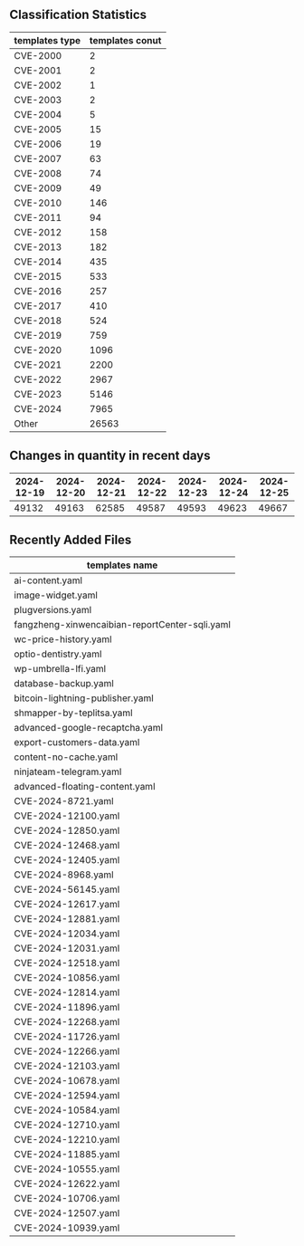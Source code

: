## Classification Statistics
| templates type | templates conut | 
| --- | --- |
| CVE-2000 | 2 |
| CVE-2001 | 2 |
| CVE-2002 | 1 |
| CVE-2003 | 2 |
| CVE-2004 | 5 |
| CVE-2005 | 15 |
| CVE-2006 | 19 |
| CVE-2007 | 63 |
| CVE-2008 | 74 |
| CVE-2009 | 49 |
| CVE-2010 | 146 |
| CVE-2011 | 94 |
| CVE-2012 | 158 |
| CVE-2013 | 182 |
| CVE-2014 | 435 |
| CVE-2015 | 533 |
| CVE-2016 | 257 |
| CVE-2017 | 410 |
| CVE-2018 | 524 |
| CVE-2019 | 759 |
| CVE-2020 | 1096 |
| CVE-2021 | 2200 |
| CVE-2022 | 2967 |
| CVE-2023 | 5146 |
| CVE-2024 | 7965 |
| Other | 26563 |
## Changes in quantity in recent days
|2024-12-19 | 2024-12-20 | 2024-12-21 | 2024-12-22 | 2024-12-23 | 2024-12-24 | 2024-12-25|
|--- | ------ | ------ | ------ | ------ | ------ | ---|
|49132 | 49163 | 62585 | 49587 | 49593 | 49623 | 49667|
## Recently Added Files
| templates name | 
| --- |
| ai-content.yaml |
| image-widget.yaml |
| plugversions.yaml |
| fangzheng-xinwencaibian-reportCenter-sqli.yaml |
| wc-price-history.yaml |
| optio-dentistry.yaml |
| wp-umbrella-lfi.yaml |
| database-backup.yaml |
| bitcoin-lightning-publisher.yaml |
| shmapper-by-teplitsa.yaml |
| advanced-google-recaptcha.yaml |
| export-customers-data.yaml |
| content-no-cache.yaml |
| ninjateam-telegram.yaml |
| advanced-floating-content.yaml |
| CVE-2024-8721.yaml |
| CVE-2024-12100.yaml |
| CVE-2024-12850.yaml |
| CVE-2024-12468.yaml |
| CVE-2024-12405.yaml |
| CVE-2024-8968.yaml |
| CVE-2024-56145.yaml |
| CVE-2024-12617.yaml |
| CVE-2024-12881.yaml |
| CVE-2024-12034.yaml |
| CVE-2024-12031.yaml |
| CVE-2024-12518.yaml |
| CVE-2024-10856.yaml |
| CVE-2024-12814.yaml |
| CVE-2024-11896.yaml |
| CVE-2024-12268.yaml |
| CVE-2024-11726.yaml |
| CVE-2024-12266.yaml |
| CVE-2024-12103.yaml |
| CVE-2024-10678.yaml |
| CVE-2024-12594.yaml |
| CVE-2024-10584.yaml |
| CVE-2024-12710.yaml |
| CVE-2024-12210.yaml |
| CVE-2024-11885.yaml |
| CVE-2024-10555.yaml |
| CVE-2024-12622.yaml |
| CVE-2024-10706.yaml |
| CVE-2024-12507.yaml |
| CVE-2024-10939.yaml |
